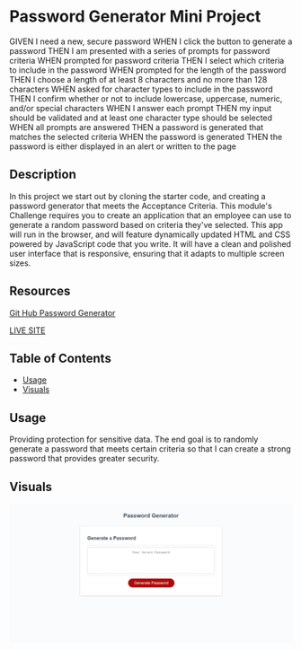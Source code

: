 # Password Generator Mini Project
GIVEN I need a new, secure password
WHEN I click the button to generate a password
THEN I am presented with a series of prompts for password criteria
WHEN prompted for password criteria
THEN I select which criteria to include in the password
WHEN prompted for the length of the password
THEN I choose a length of at least 8 characters and no more than 128 characters
WHEN asked for character types to include in the password
THEN I confirm whether or not to include lowercase, uppercase, numeric, and/or special characters
WHEN I answer each prompt
THEN my input should be validated and at least one character type should be selected
WHEN all prompts are answered
THEN a password is generated that matches the selected criteria
WHEN the password is generated
THEN the password is either displayed in an alert or written to the page

## Description

In this project we start out by cloning the starter code, and creating a password generator that meets the Acceptance Criteria. This module's Challenge requires you to create an application that an employee can use to generate a random password based on criteria they've selected. This app will run in the browser, and will feature dynamically updated HTML and CSS powered by JavaScript code that you write. It will have a clean and polished user interface that is responsive, ensuring that it adapts to multiple screen sizes. 

## Resources
[Git Hub Password Generator](https://github.com/FocusKing/password-generator-mini-project)

[LIVE SITE](https://focusking.github.io/password-generator-mini-project/)

## Table of Contents 

- [Usage](#usage)
- [Visuals](#visuals)


## Usage
Providing protection for sensitive data.
The end goal is  to randomly generate a password that meets certain criteria
so that I can create a strong password that provides greater security. 

## Visuals
![Mini Project imgage](./images/passwordgenerator.png)

